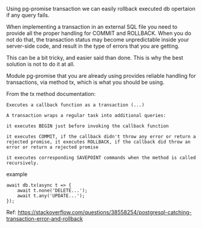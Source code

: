 Using pg-promise transaction we can easily rollback executed db opertaion if any query fails.

When implementing a transaction in an external SQL file you need to provide all the proper handling for COMMIT and ROLLBACK. When you do not do that, 
the transaction status may become unpredictable inside your server-side code, and result in the type of errors that you are getting.

This can be a bit tricky, and easier said than done. This is why the best solution is not to do it at all.

Module pg-promise that you are already using provides reliable handling for transactions, via method tx, which is what you should be using.

From the tx method documentation:

````
Executes a callback function as a transaction (...)

A transaction wraps a regular task into additional queries:

it executes BEGIN just before invoking the callback function

it executes COMMIT, if the callback didn't throw any error or return a rejected promise, it executes ROLLBACK, if the callback did throw an error or return a rejected promise

it executes corresponding SAVEPOINT commands when the method is called recursively.
````

example
```
await db.tx(async t => {
    await t.none('DELETE...');
    await t.any('UPDATE...');
});
```
Ref: https://stackoverflow.com/questions/38558254/postgresql-catching-transaction-error-and-rollback
